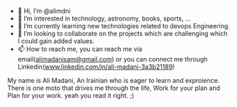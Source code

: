 - 👋 Hi, I’m @alimdni
- 👀 I’m interested in technology, astronomy, books, sports, ...
- 🌱 I’m currently learning new technologies related to devops Engineering.
- 💞️ I’m looking to collaborate on the projects which are challenging which I could gain added values.
- 📫 How to reach me, you can reach me via email(alimadanisam@gmail.com) or you can connect me through Linkedin(www.linkedin.com/in/ali-madani-3a3b21189)

<!---
alimdni/alimdni is a ✨ special ✨ repository because its `README.md` (this file) appears on your GitHub profile.
You can click the Preview link to take a look at your changes.
--->
My name is Ali Madani, An Irainian who is eager to learn and exproience.
There is one moto that drives me through the life, Work for your plan and Plan for your work. yeah you read it right. ;)
